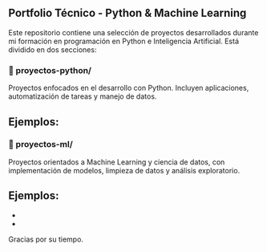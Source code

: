 ## Portfolio Técnico - Python & Machine Learning

Este repositorio contiene una selección de proyectos desarrollados durante mi formación en programación en Python e Inteligencia Artificial. Está dividido en dos secciones:

### 📂 proyectos-python/
Proyectos enfocados en el desarrollo con Python. Incluyen aplicaciones, automatización de tareas y manejo de datos.

Ejemplos:
- 

### 📂 proyectos-ml/
Proyectos orientados a Machine Learning y ciencia de datos, con implementación de modelos, limpieza de datos y análisis exploratorio.

Ejemplos:
-
-
-


Gracias por su tiempo.
